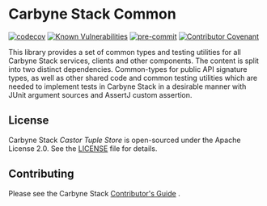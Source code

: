 # Carbyne Stack Common

[![codecov](https://codecov.io/gh/carbynestack/common/branch/master/graph/badge.svg?token=XY3TLGJYEC)](https://codecov.io/gh/carbynestack/common)
[![Known Vulnerabilities](https://snyk.io/test/github/carbynestack/common/badge.svg)](https://snyk.io/test/github/carbynestack/common)
[![pre-commit](https://img.shields.io/badge/pre--commit-enabled-brightgreen?logo=pre-commit&logoColor=white)](https://github.com/pre-commit/pre-commit)
[![Contributor Covenant](https://img.shields.io/badge/Contributor%20Covenant-2.1-4baaaa.svg)](CODE_OF_CONDUCT.md)

This library provides a set of common types and testing utilities for all
Carbyne Stack services, clients and other components. The content is split into
two distinct dependencies. Common-types for public API signature types, as well
as other shared code and common testing utilities which are needed to implement
tests in Carbyne Stack in a desirable manner with JUnit argument sources and
AssertJ custom assertion.

## License

Carbyne Stack *Castor Tuple Store* is open-sourced under the Apache License 2.0.
See the [LICENSE](LICENSE) file for details.

## Contributing

Please see the Carbyne Stack
[Contributor's Guide](https://github.com/carbynestack/carbynestack/blob/master/CONTRIBUTING.md)
.
